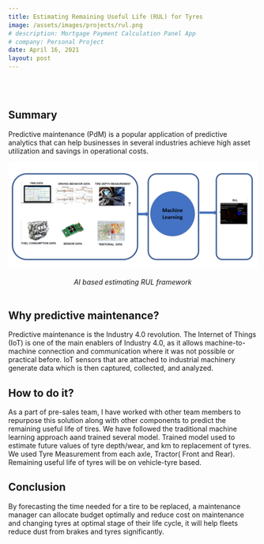 ```yaml
---
title: Estimating Remaining Useful Life (RUL) for Tyres 
image: /assets/images/projects/rul.png
# description: Mortgage Payment Calculation Panel App
# company: Personal Project
date: April 16, 2021
layout: post
---
```

<br/><br/>

## Summary
 Predictive maintenance (PdM) is a popular application of predictive analytics that can help businesses in several industries achieve high asset utilization and savings in operational costs.

![rul](/assets/images/projects/rul.png)
<center> <em> AI based estimating RUL framework </em> </center>
<br/>

## Why predictive maintenance?
Predictive maintenance is the Industry 4.0 revolution. The Internet of Things (IoT) is one of the main enablers of Industry 4.0, as it allows machine-to-machine connection and communication where it was not possible or practical before. IoT sensors that are attached to industrial machinery generate data which is then captured, collected, and analyzed.

## How to do it?
As a part of pre-sales team, I have worked with other team members to repurpose this solution along with other components to predict the remaining useful life of tires. We have followed the traditional machine learning approach aand trained several model. Trained model used to estimate future values of tyre depth/wear, and km to replacement of tyres. We used Tyre Measurement from each axle, Tractor( Front and Rear). Remaining useful life of tyres will be on vehicle-tyre based. 

## Conclusion
By forecasting the time needed for a tire to be replaced, a maintenance manager can allocate budget optimally and reduce cost on maintenance and changing tyres at optimal stage of their life cycle, it will help fleets reduce dust from brakes and tyres significantly.


